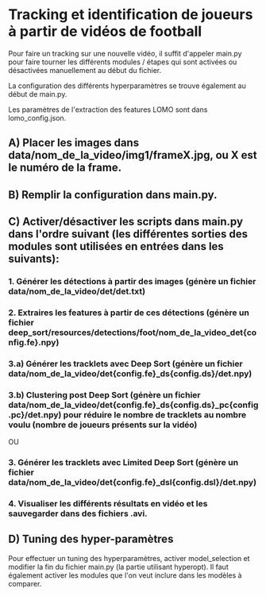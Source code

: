 # Tracking et identification de joueurs à partir de vidéos de football
Pour faire un tracking sur une nouvelle vidéo, il suffit d'appeler main.py pour faire tourner les différents modules / étapes qui sont activées ou désactivées manuellement au début du fichier.

La configuration des différents hyperparamètres se trouve également au début de main.py.

Les paramètres de l'extraction des features LOMO sont dans lomo_config.json.

## A) Placer les images dans data/nom_de_la_video/img1/frameX.jpg, ou X est le numéro de la frame.

## B) Remplir la configuration dans main.py.

## C) Activer/désactiver les scripts dans main.py dans l'ordre suivant (les différentes sorties des modules sont utilisées en entrées dans les suivants):


###      1. Générer les détections à partir des images (génère un fichier data/nom_de_la_video/det/det.txt)


###      2. Extraires les features à partir de ces détections (génère un fichier deep_sort/resources/detections/foot/nom_de_la_video_det{config.fe}.npy)


###      3.a) Générer les tracklets avec Deep Sort (génère un fichier data/nom_de_la_video/det{config.fe}_ds{config.ds}/det.npy)
###      3.b) Clustering post Deep Sort (génère un fichier data/nom_de_la_video/det{config.fe}_ds{config.ds}_pc{config.pc}/det.npy) pour réduire le nombre de tracklets au nombre voulu (nombre de joueurs présents sur la vidéo)

OU

###      3. Générer les tracklets avec Limited Deep Sort (génère un fichier data/nom_de_la_video/det{config.fe}_dsl{config.dsl}/det.npy)

###      4. Visualiser les différents résultats en vidéo et les sauvegarder dans des fichiers .avi.


## D) Tuning des hyper-paramètres 

Pour effectuer un tuning des hyperparamètres, activer model_selection et modifier la fin du fichier main.py (la partie utilisant hyperopt). Il faut également activer les modules que l'on veut inclure dans les modèles à comparer.
